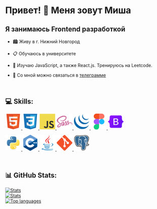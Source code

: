 Привет! 👋 Меня зовут Миша
===================================

Я занимаюсь Frontend разработкой
------------------------------------

* 🏙 Живу в г. Нижний Новгород

* 📋 Обучаюсь в университете

* 🧠 Изучаю JavaScript, а также React.js. Тренируюсь на Leetcode.

* 📱 Со мной можно связаться в [телеграмме](https://t.me/Mid1i)
<br/>

💻 Skills:
------------
<p align="left">
  <a href="https://html.com/">
    <img src="https://github.com/devicons/devicon/blob/master/icons/html5/html5-original.svg" width="50" height="50" alt="HTML5"/>
  </a>
  
  <a href="https://www.css3.com/">
    <img src="https://github.com/devicons/devicon/blob/master/icons/css3/css3-original.svg" width="50" height="50" alt="CSS3"/>
  </a>
  
  <a href="https://www.javascript.com/">
    <img src="https://github.com/devicons/devicon/blob/master/icons/javascript/javascript-original.svg" width="50" height="50" alt="JavaScript"/>
  </a>
  
  <a href="https://sass-lang.com/">
    <img src="https://github.com/devicons/devicon/blob/master/icons/sass/sass-original.svg" width="50" height="50" alt="SASS"/>
  </a>
  
  <a href="https://jquery.com/">
    <img src="https://github.com/devicons/devicon/blob/master/icons/jquery/jquery-original.svg" width="50" height="50" alt="jQuery"/>
  </a>
  
  <a href="https://www.figma.com/">
    <img src="https://github.com/devicons/devicon/blob/master/icons/figma/figma-original.svg" width="50" height="50" alt="Figma"/>
  </a>

  <a href="https://www.bootstrapcdn.com/">
    <img src="https://github.com/devicons/devicon/blob/master/icons/bootstrap/bootstrap-original.svg" width="50" height="50"/>
  </a>
</p>

<p align="left">
  <a href="https://www.python.org/">
    <img src="https://github.com/devicons/devicon/blob/master/icons/python/python-original.svg" width="50" height="50" alt="Python"/>
  </a>
  
  <a href="https://cplusplus.com/">
    <img src="https://github.com/devicons/devicon/blob/master/icons/cplusplus/cplusplus-original.svg" width="50" height="50" alt="C++"/>
  </a>
  
  <a href="https://www.java.com/">
    <img src="https://github.com/devicons/devicon/blob/master/icons/java/java-original.svg" width="50" height="50" alt="Java"/>
  </a>
  
  <a href="https://git-scm.com/">
    <img src="https://github.com/devicons/devicon/blob/master/icons/git/git-original.svg" width="50" height="50" alt="Git"/>
  </a>
  
  <a href="https://www.postgresql.org/">
    <img src="https://github.com/devicons/devicon/blob/master/icons/postgresql/postgresql-original.svg" width="50" height="50" alt="PostgreSQL"/>
  </a>
</p>
<br/>

📊 GitHub Stats:
------------------
<a href="https://github.com/Mid1i">
  <img src="https://github-readme-stats.vercel.app/api?username=Mid1i&show_icons=true&hide=stars,prs,issues,contribs&title_color=5ed1f0&text_color=ffffff&icon_color=0891b2&bg_color=20232a&hide_border=true&show_icons=true" alt="Stats" />
</a>
<br/>
<a href="https://github.com/Mid1i">
  <img src="https://github-readme-streak-stats.herokuapp.com/?user=Mid1i&theme=react&hide_border=true" alt="Stats"/>
</a>
<br/>
<a href="https://github.com/Mid1i">
  <img src="https://github-readme-stats.vercel.app/api/top-langs/?username=Mid1i&langs_count=5&title_color=5ed1f0&text_color=ffffff&icon_color=0891b2&bg_color=20232a&hide_border=true&locale=en&custom_title=Top%20%Languages&exclude_repo=Corners-Game,Lottery_bot" alt="Top languages"/>
</a>

